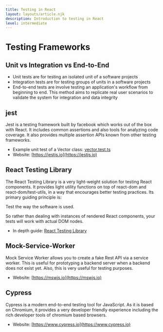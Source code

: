 ```yaml
---
title: Testing in React
layout: layouts/article.njk
description: Introduction to testing in React
level: intermediate
---
```


# Testing Frameworks

## Unit vs Integration vs End-to-End

- Unit tests are for testing an isolated unit of a software projects
- Integration tests are for testing groups of units in a software projects
- End-to-end tests are involve testing an application's workflow from beginning to end. This method aims to replicate real user scenarios to validate the system for integration and data integrity

## jest

Jest is a testing framework built by facebook which works out of the box with React. It includes common assertions and also tools for analyzing code coverage.
It also provides multiple assertion APIs known from other testing frameworks.

- Example unit test of a Vector class: [vector.test.ts](https://github.com/learosema/ella-math/blob/main/src/vector.test.ts)
- Website: [https://jestjs.io](https://jestjs.io)

## React Testing Library

The React Testing Library is a very light-weight solution for testing React components. It provides light utility functions on top of react-dom and react-dom/test-utils, in a way that encourages better testing practices. Its primary guiding principle is:

Test the way the software is used.

So rather than dealing with instances of rendered React components, your tests will work with actual DOM nodes.

- In depth guide: [React Testing Library](https://testing-library.com/docs/react-testing-library/intro/)

## Mock-Service-Worker 

Mock Service Worker allows you to create a fake Rest API via a service worker.
This is useful for prototyping a backend server when a backend does not exist yet. Also, this is very useful for testing purposes.

- Website: [https://mswjs.io](https://mswjs.io)

## Cypress

Cypress is a modern end-to-end testing tool for JavaScript. As it is based on Chromium, it provides a very developer friendly experience including the rich developer tools of chromium based browsers.

- Website: [https://www.cypress.io](https://www.cypress.io)